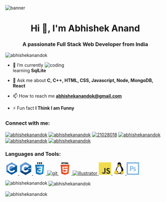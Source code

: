 <img src="https://www.pramukhdigital.com/wp-content/uploads/2018/07/New-PNC-Animated-Banners.gif"
    width="100%" height="300" alt="banner">
    
<h1 align="center">Hi 👋, I'm Abhishek Anand</h1>
<h3 align="center">A passionate Full Stack Web Developer from India</h3>

<p align="left"> <img src="https://komarev.com/ghpvc/?username=abhishekanandok&label=Profile%20views&color=0e75b6&style=flat" alt="abhishekanandok" /> </p>

<img align="right" alt="coding" width="380"
    src="https://raw.githubusercontent.com/hasibul-hasan-shuvo/hasibul-hasan-shuvo/main/images/coding-boy.gif">

- 🌱 I’m currently learning **SqlLite**

- 💬 Ask me about **C, C++, HTML, CSS, Javascript, Node, MongoDB, React**

- 📫 How to reach me **abhishekanandok@gmail.com**

- ⚡ Fun fact **I Think I am Funny**

<h3 align="left">Connect with me:</h3>
<p align="left">
<a href="https://twitter.com/abhishekanandok" target="blank"><img align="center" src="https://raw.githubusercontent.com/rahuldkjain/github-profile-readme-generator/master/src/images/icons/Social/twitter.svg" alt="abhishekanandok" height="30" width="40" /></a>
<a href="https://linkedin.com/in/abhishekanandok" target="blank"><img align="center" src="https://raw.githubusercontent.com/rahuldkjain/github-profile-readme-generator/master/src/images/icons/Social/linked-in-alt.svg" alt="abhishekanandok" height="30" width="40" /></a>
<a href="https://stackoverflow.com/users/21028018" target="blank"><img align="center" src="https://raw.githubusercontent.com/rahuldkjain/github-profile-readme-generator/master/src/images/icons/Social/stack-overflow.svg" alt="21028018" height="30" width="40" /></a>
<a href="https://fb.com/abhishekanandok" target="blank"><img align="center" src="https://raw.githubusercontent.com/rahuldkjain/github-profile-readme-generator/master/src/images/icons/Social/facebook.svg" alt="abhishekanandok" height="30" width="40" /></a>
<a href="https://instagram.com/abhishekanandok" target="blank"><img align="center" src="https://raw.githubusercontent.com/rahuldkjain/github-profile-readme-generator/master/src/images/icons/Social/instagram.svg" alt="abhishekanandok" height="30" width="40" /></a>
<a href="https://www.youtube.com/c/abhishekanandok" target="blank"><img align="center" src="https://raw.githubusercontent.com/rahuldkjain/github-profile-readme-generator/master/src/images/icons/Social/youtube.svg" alt="abhishekanandok" height="30" width="40" /></a>
</p>

<h3 align="left">Languages and Tools:</h3>
<p align="left"> <a href="https://www.cprogramming.com/" target="_blank" rel="noreferrer"> <img src="https://raw.githubusercontent.com/devicons/devicon/master/icons/c/c-original.svg" alt="c" width="40" height="40"/> </a> <a href="https://www.w3schools.com/cpp/" target="_blank" rel="noreferrer"> <img src="https://raw.githubusercontent.com/devicons/devicon/master/icons/cplusplus/cplusplus-original.svg" alt="cplusplus" width="40" height="40"/> </a> <a href="https://www.w3schools.com/css/" target="_blank" rel="noreferrer"> <img src="https://raw.githubusercontent.com/devicons/devicon/master/icons/css3/css3-original-wordmark.svg" alt="css3" width="40" height="40"/> </a> <a href="https://git-scm.com/" target="_blank" rel="noreferrer"> <img src="https://www.vectorlogo.zone/logos/git-scm/git-scm-icon.svg" alt="git" width="40" height="40"/> </a> <a href="https://www.w3.org/html/" target="_blank" rel="noreferrer"> <img src="https://raw.githubusercontent.com/devicons/devicon/master/icons/html5/html5-original-wordmark.svg" alt="html5" width="40" height="40"/> </a> <a href="https://www.adobe.com/in/products/illustrator.html" target="_blank" rel="noreferrer"> <img src="https://www.vectorlogo.zone/logos/adobe_illustrator/adobe_illustrator-icon.svg" alt="illustrator" width="40" height="40"/> </a> <a href="https://developer.mozilla.org/en-US/docs/Web/JavaScript" target="_blank" rel="noreferrer"> <img src="https://raw.githubusercontent.com/devicons/devicon/master/icons/javascript/javascript-original.svg" alt="javascript" width="40" height="40"/> </a> <a href="https://www.linux.org/" target="_blank" rel="noreferrer"> <img src="https://raw.githubusercontent.com/devicons/devicon/master/icons/linux/linux-original.svg" alt="linux" width="40" height="40"/> </a> <a href="https://www.photoshop.com/en" target="_blank" rel="noreferrer"> <img src="https://raw.githubusercontent.com/devicons/devicon/master/icons/photoshop/photoshop-line.svg" alt="photoshop" width="40" height="40"/> </a> </p>

<p><img align="left" src="https://github-readme-stats.vercel.app/api/top-langs?username=abhishekanandok&show_icons=true&locale=en&layout=compact" alt="abhishekanandok" /></p>

<p>&nbsp;<img align="center" src="https://github-readme-stats.vercel.app/api?username=abhishekanandok&show_icons=true&locale=en" alt="abhishekanandok" /></p>

<p><img align="center" src="https://github-readme-streak-stats.herokuapp.com/?user=abhishekanandok&" alt="abhishekanandok" /></p>
